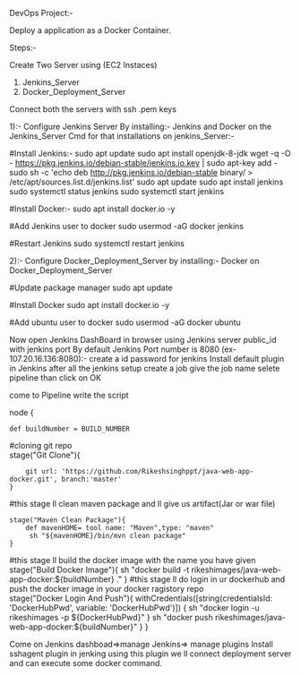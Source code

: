 DevOps Project:-

Deploy a application as a Docker Container.

Steps:-

Create Two Server using (EC2 Instaces)
1) Jenkins_Server
2) Docker_Deployment_Server

Connect both the servers with ssh .pem keys

1):- Configure Jenkins Server By installing:-
Jenkins and Docker on the Jenkins_Server
Cmd for that installations on jenkins_Server:-

#Install Jenkins:-
sudo apt update
sudo apt install openjdk-8-jdk
wget -q -O - https://pkg.jenkins.io/debian-stable/jenkins.io.key | sudo apt-key add -
sudo sh -c 'echo deb http://pkg.jenkins.io/debian-stable binary/ > /etc/apt/sources.list.d/jenkins.list'
sudo apt update
sudo apt install jenkins
sudo systemctl status jenkins
sudo systemctl start jenkins

#Install Docker:-
sudo apt install docker.io -y

#Add Jenkins user to docker
sudo usermod -aG docker jenkins

#Restart Jenkins
sudo systemctl restart jenkins 


2):- Configure Docker_Deployment_Server by installing:-
Docker on Docker_Deployment_Server

#Update package manager
sudo apt update

#Install Docker
sudo apt install docker.io -y

#Add ubuntu user to docker
sudo usermod -aG docker ubuntu

Now open Jenkins DashBoard in browser using Jenkins server public_id with jenkins port 
By default Jenkins Port number is 8080 (ex- 107.20.16.136:8080):-
create a id password for jenkins
Install default plugin in Jenkins
after all the jenkins setup create a job
 give the job name selete pipeline than click on OK

come to Pipeline write the script 

node {
    
    def buildNumber = BUILD_NUMBER
#cloning git repo    
    stage("Git Clone"){
        
        git url: 'https://github.com/Rikeshsinghppt/java-web-app-docker.git', branch:'master'
    }
#this stage ll clean maven package and ll give us artifact(Jar or war file)    
    
    stage("Maven Clean Package"){
        def mavenHOME= tool name: "Maven",type: "maven"
         sh "${mavenHOME}/bin/mvn clean package"
    }
#this stage ll build the docker image with the name you have given   
    stage("Build Docker Image"){
        sh "docker build -t rikeshimages/java-web-app-docker:${buildNumber} ."
    }
#this stage ll do login in ur dockerhub and push the docker image in your docker ragistory repo     
     stage("Docker Login And Push"){
         withCredentials([string(credentialsId: 'DockerHubPwd', variable: 'DockerHubPwd')]) {
            sh "docker login -u rikeshimages -p ${DockerHubPwd}"
          }
         sh "docker push rikeshimages/java-web-app-docker:${buildNumber}"
    }
}

Come on Jenkins dashboad=>manage Jenkins=> manage plugins
Install sshagent plugin in jenking using this plugin we ll connect 
deployment server and can execute some docker command.
